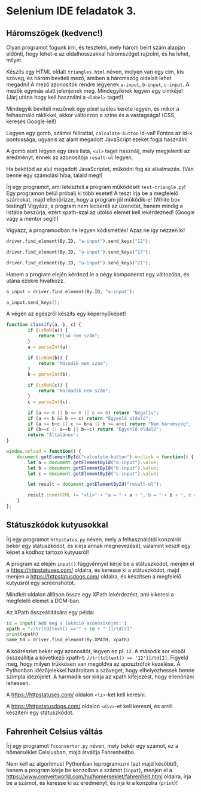 # Selenium IDE feladatok 3.

## Háromszögek (kedvenc!)

Olyan programot fogunk írni, és tesztelni, mely három beírt szám alapján
eldönti, hogy lehet-e az oldalhosszakkal háromszöget rajzolni, és ha lehet,
milyet.

Készíts egy HTML oldalt `triangles.html` néven, melyen van egy cím, kis szöveg,
és három beviteli mező, amiben a háromszög oldalait lehet megadni!
A mező azonosítók rendre legyenek `a-input`, `b-input`, `c-input`. A
mezők egymás alatt jelenjenek meg. Mindegyiknek legyen egy címkéje!
(Járj utána hogy kell használni a `<label>` taget!)

Mindegyik beviteli mezőnek egy pixel széles kerete legyen, és mikor a felhasználó
ráklikkel, akkor változzon a színe és a vastagsága! (CSS, keresés Google-lel!)

Legyen egy gomb, számol felirattal, `calculate-button` id-val! Fontos az id-k
pontossága, ugyanis az alant megadott JavaScript ezeket fogja használni.

A gomb alatt legyen egy üres lista, `<ul>` taget használj, mely megjeleníti az eredményt, ennek
az azonosítója `result-ul` legyen.

Ha bekötöd az alul megadott JavaScriptet, működni fog az alkalmazás. (Van benne egy számolási hiba, találd meg!)

Írj egy programot, ami leteszteli a program működését `test-triangle.py`! Egy programon belül
próbálj ki több esetet! A teszt írja be a megfelelő számokat, majd ellenőrizze, hogy 
a program jól működik-e! (White box testing!) Vigyázz, a program nem lecseréli az üzenetet,
hanem mindig a listába beszúrja, ezért xpath-szal az utolsó elemet kell lekérdezned! (Google vagy a mentor segít!)

Vigyázz, a programodban ne legyen kódismétlés! Azaz ne így nézzen ki!

```python
driver.find_element(By.ID, "a-input").send_keys("12");

driver.find_element(By.ID, "a-input").send_keys("17");

driver.find_element(By.ID, "a-input").send_keys("21");
```

Hanem a program elején kérdezd le a négy komponenst egy változóba, és utána ezekre hivatkozz.

```python
a_input = driver.find_element(By.ID, "a-input");

a_input.send_keys();
```

A végén az egészről készíts egy képernyőképet!


```javascript
function classify(a, b, c) {
        if (isNaN(a)) {
            return "Első nem szám";
        }
        a = parseInt(a);

        if (isNaN(b)) {
            return "Második nem szám";
        }
        b = parseInt(b);

        if (isNaN(c)) {
            return "Harmadik nem szám";
        }
        c = parseInt(c);

        if (a <= 0 || b <= 0 || c <= 0) return "Negatív";
        if (a == b && b == c) return "Egyenlő oldalú";
        if (a >= b+c || c >= b+a || b >= a+c) return "Nem háromszög";
        if (b==c || a==b || b==c) return "Egyenlő oldalú";
        return "Általános";
}

window.onload = function() {
    document.getElementById("calculate-button").onclick = function() {
        let a = document.getElementById("a-input").value;
        let b = document.getElementById("b-input").value;
        let c = document.getElementById("c-input").value;

        let result = document.getElementById("result-ul");

        result.innerHTML += "<li>" + "a = " + a + ", b = " + b + ", c = " + c + ": " + classify(a, b, c) + "</li>";
    }
};
```

## Státuszkódok kutyusokkal

Írj egy programot `httpstatus.py` néven, mely a felhasználótól konzolról bekér egy státuszkódot,
és kiírja annak megnevezését, valamint készít egy képet a kódhoz tartozó kutyusról!

A program az elején `input()` függvénnyel kérje be a státuszkódot, 
menjen el a https://httpstatuses.com/ oldalra, és keresse ki a státuszkódot, majd 
menjen a https://httpstatusdogs.com/ oldalra, és készítsen a megfelelő kutyusról egy
screenshotot.

Mindkét oldalon állítson össze
egy XPath lekérdezést, ami kikeresi a megfelelő elemet a DOM-ban.

Az XPath összeállítására egy példa:

```python
id = input('Add meg a lokáció azonosítóját!')
xpath = "//tr[td[text() =='" + id + "']]/td[2]"
print(xpath)
name_td = driver.find_element(By.XPATH, xpath)
```

A kódrészlet bekér egy azonosítót, legyen ez pl. `12`. A második sor ebből összeállítja
a következő xpath-t: `//tr[td[text() == '12']]/td[2]`. Figyeld meg, hogy milyen
trükkösen van megoldva az aposztrófok kezelése. A Pythonban idézőjelekkel határoltam a szöveget,
hogy elhelyezhessek benne szimpla idézőjelet.
A harmadik sor kiírja az xpath kifejezést, hogy ellenőrizni lehessen.

A https://httpstatuses.com/ oldalon `<li>`-ket kell keresni.

A https://httpstatusdogs.com/ oldalon `<div>`-et kell keresni, és arról készíteni egy státuszkódot.

## Fahrenheit Celsius váltás

Írj egy programot `fcconverter.py` néven, mely bekér egy számot, ez a hőmérséklet Celsiusban,
majd átváltja Fahrenheitba.

Nem kell az algoritmust Pythonban leprogramozni (azt majd később!), hanem a program kérje be konzolban a számot (`input`),
menjen el
a https://www.convertworld.com/hu/homerseklet/fahrenheit.html oldalra, írja be a számot,
és keresse ki az eredményt, és írja ki a konzolra (`print`)!